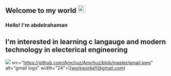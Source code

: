 
    
## Welcome to my world <img src="https://github.com/TheDudeThatCode/TheDudeThatCode/blob/master/Assets/Earth.gif" width="24px">

### Hello! I'm  abdelrahaman
##  I'm interested in learning c langauge and modern technology in electerical engineering
[![](https://img.shields.io/badge/Telegram-%40abdelrahman-blue)](https://t.me/abdelrahman_ali33)
src="https://github.com/Amchuz/Amchuz/blob/master/gmail.jpeg" alt="gmail logo" width="24">](workworkeY@gmail.com)



 


  
